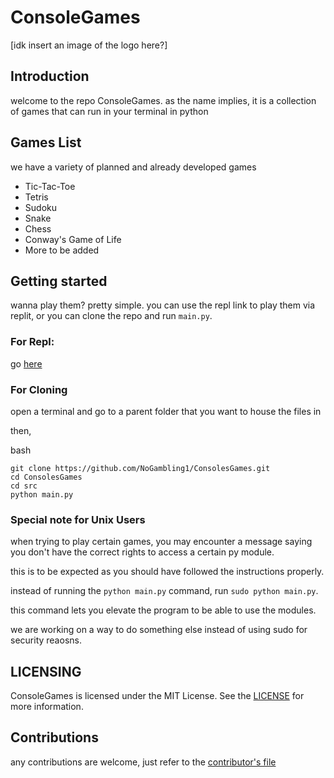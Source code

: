 # ConsoleGames

[idk insert an image of the logo here?]

## Introduction

welcome to the repo ConsoleGames. as the name implies, it is a collection of games that can run in your terminal in python

## Games List

we have a variety of planned and already developed games
  - Tic-Tac-Toe
  - Tetris
  - Sudoku
  - Snake
  - Chess
  - Conway's Game of Life
  - More to be added

## Getting started

wanna play them? pretty simple. you can use the repl link to play them via replit, or you can clone the repo and run `main.py`.

### For Repl:

go [here](https://replit.com/@orangejuiceplz/ConsolesGames)

### For Cloning

open a terminal and go to a parent folder that you want to house the files in

then,

bash
```
git clone https://github.com/NoGambling1/ConsolesGames.git
cd ConsolesGames
cd src
python main.py
```

### Special note for Unix Users

when trying to play certain games, you may encounter a message saying you don't have the correct rights to access a certain py module.

this is to be expected as you should have followed the instructions properly.

instead of running the `python main.py` command, run `sudo python main.py`. 

this command lets you elevate the program to be able to use the modules.

we are working on a way to do something else instead of using sudo for security reaosns.

## LICENSING

ConsoleGames is licensed under the MIT License. See the  [LICENSE](https://github.com/NoGambling1/ConsoleGames/blob/main/LICENSE) for more information.

## Contributions

any contributions are welcome, just refer to the [contributor's file](https://github.com/NoGambling1/ConsoleGames/blob/main/docs/CONTRIBUTING.md)
